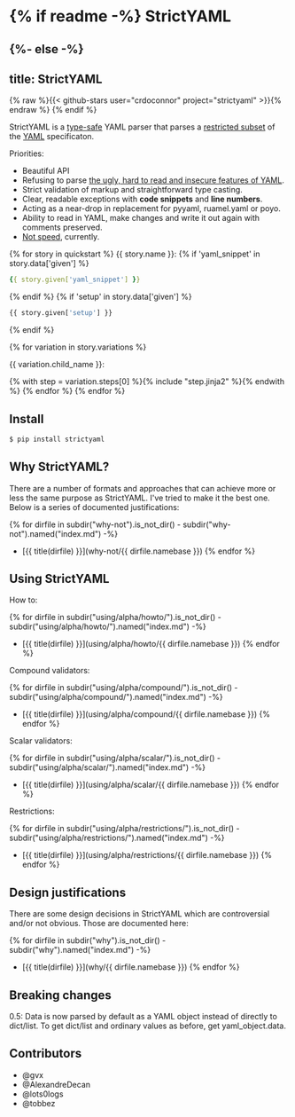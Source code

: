 {% if readme -%}
StrictYAML
==========
{%- else -%}
---
title: StrictYAML
---

{% raw %}{{< github-stars user="crdoconnor" project="strictyaml" >}}{% endraw %}
{% endif %}

StrictYAML is a [type-safe](https://en.wikipedia.org/wiki/Type_safety) YAML parser
that parses a [restricted subset](features-removed) of the [YAML](what-is-yaml)
specificaton.

Priorities:

- Beautiful API
- Refusing to parse [the ugly, hard to read and insecure features of YAML](features-removed).
- Strict validation of markup and straightforward type casting.
- Clear, readable exceptions with **code snippets** and **line numbers**.
- Acting as a near-drop in replacement for pyyaml, ruamel.yaml or poyo.
- Ability to read in YAML, make changes and write it out again with comments preserved.
- [Not speed](why/speed-not-a-priority), currently.

{% for story in quickstart %}
{{ story.name }}:
{% if 'yaml_snippet' in story.data['given'] %}
```yaml
{{ story.given['yaml_snippet'] }}
```
{% endif %}
{% if 'setup' in story.data['given'] %}
```python
{{ story.given['setup'] }}
```
{% endif %}


{% for variation in story.variations %}

{{ variation.child_name }}:

{% with step = variation.steps[0] %}{% include "step.jinja2" %}{% endwith %}
{% endfor %}
{% endfor %}

Install
-------

```sh
$ pip install strictyaml
```

Why StrictYAML?
---------------

There are a number of formats and approaches that can achieve more or
less the same purpose as StrictYAML. I've tried to make it the best one.
Below is a series of documented justifications:


{% for dirfile in subdir("why-not").is_not_dir() - subdir("why-not").named("index.md") -%} 
- [{{ title(dirfile) }}](why-not/{{ dirfile.namebase }})
{% endfor %}


Using StrictYAML
----------------

How to:

{% for dirfile in subdir("using/alpha/howto/").is_not_dir() - subdir("using/alpha/howto/").named("index.md") -%}
- [{{ title(dirfile) }}](using/alpha/howto/{{ dirfile.namebase }})
{% endfor %}

Compound validators:

{% for dirfile in subdir("using/alpha/compound/").is_not_dir() - subdir("using/alpha/compound/").named("index.md") -%}
- [{{ title(dirfile) }}](using/alpha/compound/{{ dirfile.namebase }})
{% endfor %}

Scalar validators:

{% for dirfile in subdir("using/alpha/scalar/").is_not_dir() - subdir("using/alpha/scalar/").named("index.md") -%}
- [{{ title(dirfile) }}](using/alpha/scalar/{{ dirfile.namebase }})
{% endfor %}

Restrictions:

{% for dirfile in subdir("using/alpha/restrictions/").is_not_dir() - subdir("using/alpha/restrictions/").named("index.md") -%}
- [{{ title(dirfile) }}](using/alpha/restrictions/{{ dirfile.namebase }})
{% endfor %}


Design justifications
---------------------

There are some design decisions in StrictYAML which are controversial
and/or not obvious. Those are documented here:

{% for dirfile in subdir("why").is_not_dir() - subdir("why").named("index.md") -%}
- [{{ title(dirfile) }}](why/{{ dirfile.namebase }})
{% endfor %}

Breaking changes
----------------

0.5: Data is now parsed by default as a YAML object instead of directly to dict/list. To get dict/list and ordinary values as before, get yaml_object.data.

Contributors
------------

- @gvx
- @AlexandreDecan
- @lots0logs
- @tobbez

